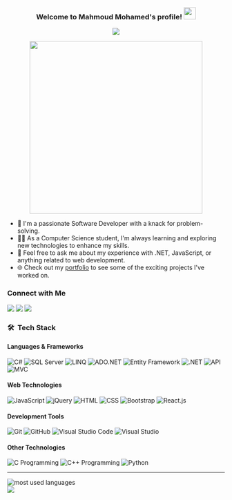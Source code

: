 

<h3 align="center">
  Welcome to Mahmoud Mohamed's profile!
  <img src="https://media.giphy.com/media/hvRJCLFzcasrR4ia7z/giphy.gif" width="28">
</h3>


<p align="center">
  <a href="https://github.com/DenverCoder1/readme-typing-svg"><img src="https://readme-typing-svg.herokuapp.com/?lines=Full-stack%20web%20developer;Always%20learning%20new%20things&font=Fira%20Code&center=true&width=440&height=45&color=f75c7e&vCenter=true&size=22"></a>
</p> 

<p align="center">
  <img width="400" src="https://user-images.githubusercontent.com/74038190/212750672-2f3f2b50-c84f-4ed8-a60a-849ae69ff9df.gif">
</p>


- 🏢 I'm a passionate Software Developer with a knack for problem-solving.
- 👨‍💻 As a Computer Science student, I'm always learning and exploring new technologies to enhance my skills.
- 💬 Feel free to ask me about my experience with .NET, JavaScript, or anything related to web development.
- 🌐 Check out my [portfolio](#) to see some of the exciting projects I've worked on.


### Connect with Me

<a href="https://linkedin.com/in/mahmoud-mohamed-abd" target="_blank"><img src="https://img.shields.io/badge/-Mahmoud%20Mohamed-0077B5?style=for-the-badge&logo=Linkedin&logoColor=white"/></a>
<a href="https://wa.link/nx3m8s" target="_blank"><img src="https://img.shields.io/badge/-Mahmoud%20Mohamed-0077B5?style=for-the-badge&logo=WhatsApp&logoColor=white"/></a>
<a href="https://t.me/mattar74" target="_blank"><img src="https://img.shields.io/badge/-Mahmoud%20Mohamed-0077B5?style=for-the-badge&logo=Telegram&logoColor=white"/></a>


### 🛠 &nbsp;Tech Stack

#### Languages & Frameworks
![C#](https://img.shields.io/badge/-C%23-239120?style=flat&logo=c-sharp&logoColor=white)
![SQL Server](https://img.shields.io/badge/-SQL%20Server-CC2927?style=flat&logo=microsoft-sql-server&logoColor=white)
![LINQ](https://img.shields.io/badge/-LINQ-82329E?style=flat)
![ADO.NET](https://img.shields.io/badge/-ADO.NET-512BD4?style=flat&logo=.net&logoColor=white)
![Entity Framework](https://img.shields.io/badge/-Entity%20Framework-512BD4?style=flat&logo=.net&logoColor=white)
![.NET](https://img.shields.io/badge/-.NET-512BD4?style=flat&logo=.net&logoColor=white)
![API](https://img.shields.io/badge/-API-2C3E50?style=flat)
![MVC](https://img.shields.io/badge/-MVC-3498DB?style=flat&logo=asp.net&logoColor=white)

#### Web Technologies
![JavaScript](https://img.shields.io/badge/-JavaScript-05122A?style=flat&logo=javascript)
![jQuery](https://img.shields.io/badge/-jQuery-0769AD?style=flat&logo=jquery&logoColor=white)
![HTML](https://img.shields.io/badge/-HTML-05122A?style=flat&logo=HTML5)
![CSS](https://img.shields.io/badge/-CSS-05122A?style=flat&logo=CSS3&logoColor=1572B6)
![Bootstrap](https://img.shields.io/badge/-Bootstrap-05122A?style=flat&logo=bootstrap&logoColor=563D7C)
![React.js](https://img.shields.io/badge/-React-05122A?style=flat&logo=react)

#### Development Tools
![Git](https://img.shields.io/badge/-Git-05122A?style=flat&logo=git)
![GitHub](https://img.shields.io/badge/-GitHub-05122A?style=flat&logo=github)
![Visual Studio Code](https://img.shields.io/badge/-Visual%20Studio%20Code-05122A?style=flat&logo=visual-studio-code&logoColor=007ACC)
![Visual Studio](https://img.shields.io/badge/-Visual%20Studio-5C2D91?style=flat&logo=visual-studio&logoColor=white)

#### Other Technologies
![C Programming](https://img.shields.io/badge/-C%20-00599C?style=flat&logo=c&logoColor=white)
![C++ Programming](https://img.shields.io/badge/-C%2B%2B%20-00599C?style=flat&logo=c%2B%2B&logoColor=white)
![Python](https://img.shields.io/badge/-Python%20-05122A?style=flat&logo=python)


---

<img align="left" src="https://github-readme-stats.vercel.app/api/top-langs?username=M7-TROJAN&show_icons=true&locale=en&layout=compact&theme=radical" alt="most used languages" />
<br>
<a href="https://komarev.com/ghpvc/?username=mattar740&style=for-the-badge">
    <img src="https://komarev.com/ghpvc/?username=mattar740&style=for-the-badge">
</a>
